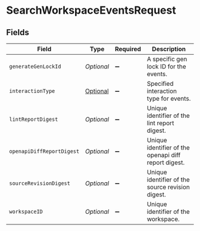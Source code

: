 # SearchWorkspaceEventsRequest


## Fields

| Field                                                               | Type                                                                | Required                                                            | Description                                                         |
| ------------------------------------------------------------------- | ------------------------------------------------------------------- | ------------------------------------------------------------------- | ------------------------------------------------------------------- |
| `generateGenLockId`                                                 | *Optional<String>*                                                  | :heavy_minus_sign:                                                  | A specific gen lock ID for the events.                              |
| `interactionType`                                                   | [Optional<InteractionType>](../../models/shared/InteractionType.md) | :heavy_minus_sign:                                                  | Specified interaction type for events.                              |
| `lintReportDigest`                                                  | *Optional<String>*                                                  | :heavy_minus_sign:                                                  | Unique identifier of the lint report digest.                        |
| `openapiDiffReportDigest`                                           | *Optional<String>*                                                  | :heavy_minus_sign:                                                  | Unique identifier of the openapi diff report digest.                |
| `sourceRevisionDigest`                                              | *Optional<String>*                                                  | :heavy_minus_sign:                                                  | Unique identifier of the source revision digest.                    |
| `workspaceID`                                                       | *Optional<String>*                                                  | :heavy_minus_sign:                                                  | Unique identifier of the workspace.                                 |
